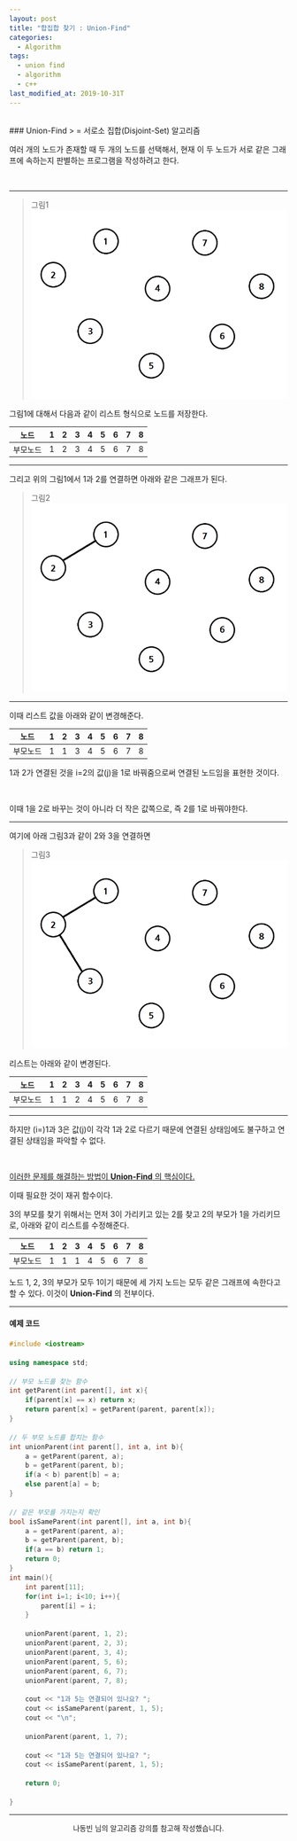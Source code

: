 ```yaml
---
layout: post
title: "합집합 찾기 : Union-Find"
categories:
  - Algorithm
tags:
  - union find
  - algorithm
  - c++
last_modified_at: 2019-10-31T
---
```

<br>
### Union-Find
 > = 서로소 집합(Disjoint-Set) 알고리즘

여러 개의 노드가 존재할 때 두 개의 노드를 선택해서, 현재 이 두 노드가 서로 같은 그래프에 속하는지 판별하는 프로그램을 작성하려고 한다.

<br>

---

>그림1 ![union_find1](/images/union_find1.png)

그림1에 대해서 다음과 같이 리스트 형식으로 노드를 저장한다.

|노드|1|2|3|4|5|6|7|8|
|:-:|:-:|:-:|:-:|:-:|:-:|:-:|:-:|:-:|
|부모노드|1|2|3|4|5|6|7|8|

---

그리고 위의 그림1에서 1과 2를 연결하면 아래와 같은 그래프가 된다.

>그림2 ![union_find2](/images/union_find2.png)

---

이때 리스트 값을 아래와 같이 변경해준다.

|노드|1|2|3|4|5|6|7|8|
|:-:|:-:|:-:|:-:|:-:|:-:|:-:|:-:|:-:|
|부모노드|1|1|3|4|5|6|7|8|

1과 2가 연결된 것을 i=2의 값(j)을 1로 바꿔줌으로써 연결된 노드임을 표현한 것이다.

<br>

이때 1을 2로 바꾸는 것이 아니라 더 작은 값쪽으로, 즉 2를 1로 바꿔야한다.

---

여기에 아래 그림3과 같이 2와 3을 연결하면

>그림3 ![union_find3](/images/union_find3.png)

리스트는 아래와 같이 변경된다.

|노드|1|2|3|4|5|6|7|8|
|:-:|:-:|:-:|:-:|:-:|:-:|:-:|:-:|:-:|
|부모노드|1|1|2|4|5|6|7|8|

---

하지만 (i=)1과 3은 값(j)이 각각 1과 2로 다르기 때문에 연결된 상태임에도 불구하고 연결된 상태임을 파악할 수 없다.

<br>

<u> 이러한 문제를 해결하는 방법이 **Union-Find** 의 핵심이다. </u>

이때 필요한 것이 재귀 함수이다.

3의 부모를 찾기 위해서는 먼저 3이 가리키고 있는 2를 찾고 2의 부모가 1을 가리키므로, 아래와 같이 리스트를 수정해준다.

|노드|1|2|3|4|5|6|7|8|
|:-:|:-:|:-:|:-:|:-:|:-:|:-:|:-:|:-:|
|부모노드|1|1|1|4|5|6|7|8|

노드 1, 2, 3의 부모가 모두 1이기 때문에 세 가지 노드는 모두 같은 그래프에 속한다고 할 수 있다. 이것이 **Union-Find** 의 전부이다.

---

#### 예제 코드

```c++
#include <iostream>

using namespace std;

// 부모 노드를 찾는 함수  
int getParent(int parent[], int x){
	if(parent[x] == x) return x;
	return parent[x] = getParent(parent, parent[x]);
}

// 두 부모 노드를 합치는 함수
int unionParent(int parent[], int a, int b){
	a = getParent(parent, a);
	b = getParent(parent, b);
	if(a < b) parent[b] = a;
	else parent[a] = b;
}

// 같은 부모를 가지는지 확인
bool isSameParent(int parent[], int a, int b){
	a = getParent(parent, a);
	b = getParent(parent, b);
	if(a == b) return 1;
	return 0;
}
int main(){
	int parent[11];
	for(int i=1; i<10; i++){
		parent[i] = i;
	}

	unionParent(parent, 1, 2);
	unionParent(parent, 2, 3);
	unionParent(parent, 3, 4);
	unionParent(parent, 5, 6);
	unionParent(parent, 6, 7);
	unionParent(parent, 7, 8);

	cout << "1과 5는 연결되어 있나요? ";
	cout << isSameParent(parent, 1, 5);
	cout << "\n";

	unionParent(parent, 1, 7);

	cout << "1과 5는 연결되어 있나요? ";
	cout << isSameParent(parent, 1, 5);

	return 0;

}
```

---
<center><font size="2em"> 나동빈 님의 알고리즘 강의를 참고해 작성했습니다.</font></center>
